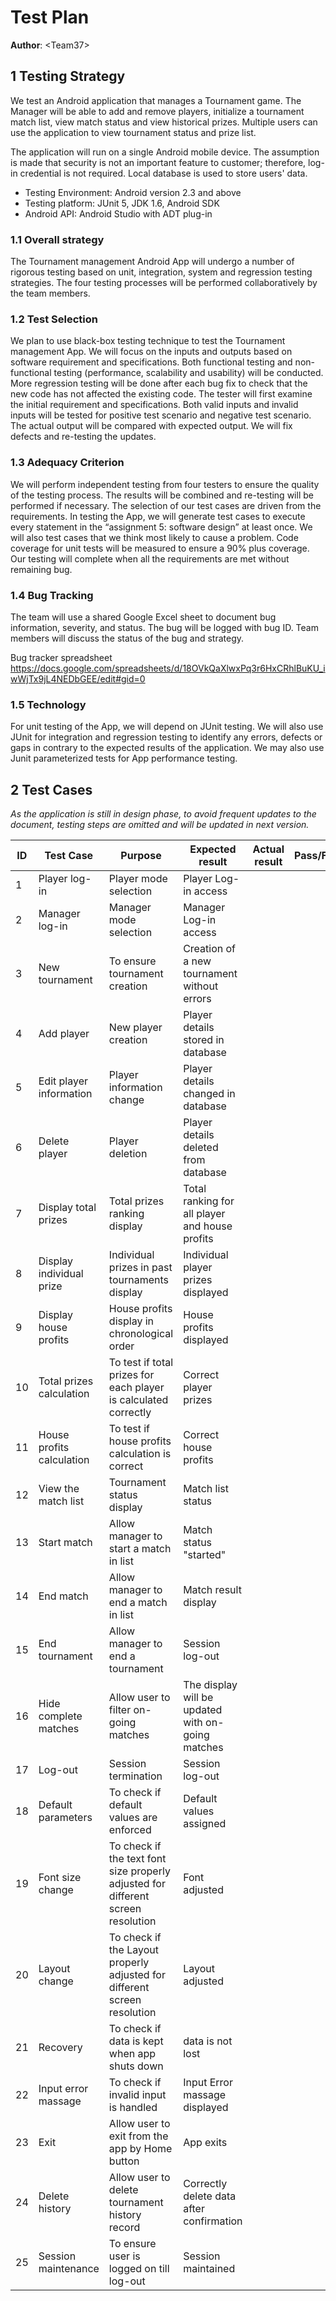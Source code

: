 # Test Plan


**Author**: \<Team37\>

## 1 Testing Strategy

We test an Android application that manages a Tournament game. The Manager will be able to add and remove players, initialize a tournament match list, view match status and view historical prizes. Multiple users can use the application to view tournament status and prize list.

The application will run on a single Android mobile device. The assumption is made that security is not an important feature to customer; therefore, log-in credential is not required. Local database is used to store users' data.

- Testing Environment: Android version 2.3 and above
- Testing platform: JUnit 5, JDK 1.6, Android SDK
- Android API: Android Studio with ADT plug-in


### 1.1 Overall strategy

The Tournament management Android App will undergo a number of rigorous testing based on unit, integration, system and regression testing strategies. The four testing processes will be performed collaboratively by the team members.

### 1.2 Test Selection

We plan to use black-box testing technique to test the Tournament management App. We will focus on the inputs and outputs based on software requirement and specifications. Both functional testing and non-functional testing (performance, scalability and usability) will be conducted. More regression testing will be done after each bug fix to check that the new code has not affected the existing code. 
The tester will first examine the initial requirement and specifications. Both valid inputs and invalid inputs will be tested for positive test scenario and negative test scenario. The actual output will be compared with expected output. We will fix defects and re-testing the updates. 

### 1.3 Adequacy Criterion

We will perform independent testing from four testers to ensure the quality of the testing process. The results will be combined and re-testing will be performed if necessary. The selection of our test cases are driven from the requirements. In testing the App, we will generate test cases to execute every statement in the “assignment 5: software design” at least once. We will also test cases that we think most likely to cause a problem. Code coverage for unit tests will be measured to ensure a 90% plus coverage. Our testing will complete when all the requirements are met without remaining bug. 

### 1.4 Bug Tracking

The team will use a shared Google Excel sheet to document bug information, severity, and status. The bug will be logged with bug ID. Team members will discuss the status of the bug and strategy.

Bug tracker spreadsheet
https://docs.google.com/spreadsheets/d/18OVkQaXlwxPq3r6HxCRhlBuKU_iwWjTx9jL4NEDbGEE/edit#gid=0

### 1.5 Technology

For unit testing of the App, we will depend on JUnit testing. We will also use JUnit for integration and regression testing to identify any errors, defects or gaps in contrary to the expected results of the application. We may also use Junit parameterized tests for App performance testing. 



## 2 Test Cases

*As the application is still in design phase, to avoid frequent updates to the document, testing steps are omitted and will be updated in next version.*

 
| ID | Test Case | Purpose | Expected result | Actual result | Pass/Fail |
| --- | --- | ---  | --- | --- | --- |
|1|Player log-in	|Player mode selection |		Player Log-in access| | | 		
|2|	Manager log-in	|Manager mode selection |		Manager Log-in access 		| | |
|3|	New tournament	|To ensure tournament creation |		Creation of a new tournament without errors				| | |
|4|	Add player	|New player creation	 |	Player details stored in database				| | |
|5|	Edit player	information | Player information change	 |	Player details changed in database				| | |
|6|	Delete player	|Player deletion	 |	Player details deleted from database			| | |	
|7|	Display total prizes  |	Total prizes ranking display	 |	Total ranking for all player and house profits				| | |
|8|	Display individual prize |	Individual prizes in past tournaments display	 |	Individual player prizes displayed				| | |
|9|	Display house profits |	House profits display	in chronological order |	House profits	displayed			| | |
|10|	Total prizes calculation |	To test if total prizes for each player	is calculated correctly |	Correct player prizes		| | |
|11|	House profits calculation |	To test if house profits	calculation is correct |	Correct house profits				| | |
|12|	View the match list |	Tournament status display	 |	Match list status				| | |
|13|	Start match	|Allow manager to start a match in list |		Match status "started"			| | |	
|14|	End match	|Allow manager to end a match in list	 |	Match result display			| | |	
|15|	End tournament 	|Allow manager to end a tournament  | 	Session log-out | |  |			
|16|	Hide complete matches | Allow user to filter on-going matches	|	The display will be updated with on-going matches				| | |
|17|	Log-out	|Session termination	 |	Session log-out		| | | 		
|18|	Default parameters	|To check if default values are enforced	 |	Default values assigned		| | |	
|19| Font size change	|To check if the text font size properly adjusted for different screen resolution |		Font adjusted| | | 		
|20|	Layout change |To check if the Layout properly adjusted for different screen resolution |	Layout adjusted		| | |
|21|	Recovery	|To check if data is kept when app shuts down |	data is not lost			| | |
|22|	Input error	massage | To check if invalid input is handled	|	Input Error massage displayed				| | |
|23|	Exit | Allow user to exit from the app by Home button 	|	App exits				| | |
|24|	Delete history | Allow user to delete tournament history record 	|	Correctly delete data after confirmation				| | |
|25|	Session maintenance	|To ensure user is logged on till log-out	|	Session maintained		| | |		





